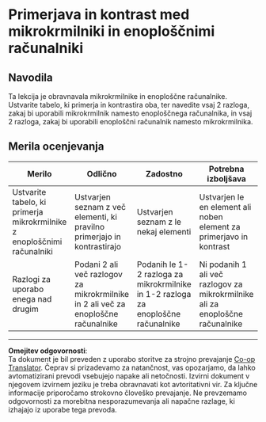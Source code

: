 <!--
CO_OP_TRANSLATOR_METADATA:
{
  "original_hash": "750bd75866471141f857240219084767",
  "translation_date": "2025-08-28T13:43:29+00:00",
  "source_file": "1-getting-started/lessons/2-deeper-dive/assignment.md",
  "language_code": "sl"
}
-->
# Primerjava in kontrast med mikrokrmilniki in enoploščnimi računalniki

## Navodila

Ta lekcija je obravnavala mikrokrmilnike in enoploščne računalnike. Ustvarite tabelo, ki primerja in kontrastira oba, ter navedite vsaj 2 razloga, zakaj bi uporabili mikrokrmilnik namesto enoploščnega računalnika, in vsaj 2 razloga, zakaj bi uporabili enoploščni računalnik namesto mikrokrmilnika.

## Merila ocenjevanja

| Merilo | Odlično | Zadostno | Potrebna izboljšava |
| ------- | -------- | -------- | ------------------- |
| Ustvarite tabelo, ki primerja mikrokrmilnike z enoploščnimi računalniki | Ustvarjen seznam z več elementi, ki pravilno primerjajo in kontrastirajo | Ustvarjen seznam z le nekaj elementi | Ustvarjen le en element ali noben element za primerjavo in kontrast |
| Razlogi za uporabo enega nad drugim | Podani 2 ali več razlogov za mikrokrmilnike in 2 ali več za enoploščne računalnike | Podanih le 1-2 razloga za mikrokrmilnike in 1-2 razloga za enoploščne računalnike | Ni podanih 1 ali več razlogov za mikrokrmilnike ali za enoploščne računalnike |

---

**Omejitev odgovornosti**:  
Ta dokument je bil preveden z uporabo storitve za strojno prevajanje [Co-op Translator](https://github.com/Azure/co-op-translator). Čeprav si prizadevamo za natančnost, vas opozarjamo, da lahko avtomatizirani prevodi vsebujejo napake ali netočnosti. Izvirni dokument v njegovem izvirnem jeziku je treba obravnavati kot avtoritativni vir. Za ključne informacije priporočamo strokovno človeško prevajanje. Ne prevzemamo odgovornosti za morebitna nesporazumevanja ali napačne razlage, ki izhajajo iz uporabe tega prevoda.